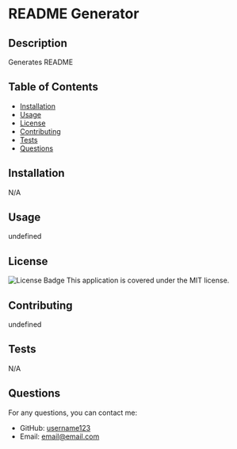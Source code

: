 
# README Generator

## Description
Generates README

## Table of Contents
- [Installation](#installation)
- [Usage](#usage)
- [License](#license)
- [Contributing](#contributing)
- [Tests](#tests)
- [Questions](#questions)

## Installation
N/A

## Usage
undefined

## License
![License Badge](https://img.shields.io/badge/license-MIT-brightgreen)
This application is covered under the MIT license.

## Contributing
undefined

## Tests
N/A

## Questions
For any questions, you can contact me:
- GitHub: [username123](https://github.com/username123)
- Email: email@email.com

